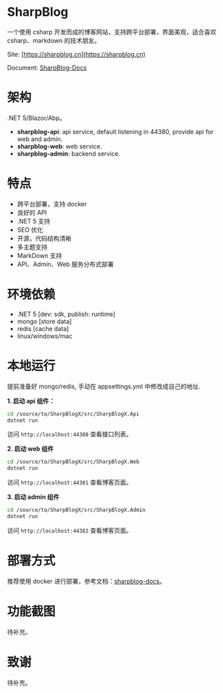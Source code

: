 # SharpBlog

一个使用 csharp 开发而成的博客网站，支持跨平台部署，界面美观，适合喜欢 csharp、markdown 的技术朋友。

Site: [https://sharpblog.cn](https://sharpblog.cn)

Document: [SharpBlog-Docs](https://www.yuque.com/gotoreinject/sharpblog/dcylg9)

# 架构

.NET 5/Blazor/Abp。

- **sharpblog-api**: api service, default listening in 44380, provide api for web and admin.
- **sharpblog-web**: web service.
- **sharpblog-admin**: backend service.

# 特点

- 跨平台部署，支持 docker
- 良好的 API
- .NET 5 支持
- SEO 优化
- 开源，代码结构清晰
- 多主题支持
- MarkDown 支持
- API、Admin、Web 服务分布式部署

# 环境依赖

- .NET 5 [dev: sdk, publish: runtime]
- mongo [store data]
- redis [cache data]
- linux/windows/mac

# 本地运行

提前准备好 mongo/redis, 手动在 appsettings.yml 中修改成自己的地址.

**1. 启动 api 组件：**
```bash
cd /source/to/SharpBlogX/src/SharpBlogX.Api
dotnet run
```
访问 `http://localhost:44380` 查看接口列表。

**2. 启动 web 组件**
```bash
cd /source/to/SharpBlogX/src/SharpBlogX.Web
dotnet run
```
访问 `http://localhost:44381` 查看博客页面。

**3. 启动 admin 组件**
```bash
cd /source/to/SharpBlogX/src/SharpBlogX.Admin
dotnet run
```
访问 `http://localhost:44382` 查看博客页面。


# 部署方式

推荐使用 docker 进行部署，参考文档：[sharpblog-docs](https://www.yuque.com/gotoreinject/sharpblog/dcylg9)。

# 功能截图

待补充。

# 致谢

待补充。

